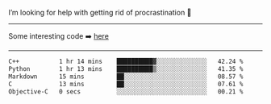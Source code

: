 I’m looking for help with getting rid of procrastination 🤔

-----

Some interesting code :arrow_right: [here](https://github.com/zhen8838/playground)

-----

<!--START_SECTION:waka-->

```txt
C++           1 hr 14 mins    ██████████▓░░░░░░░░░░░░░░   42.24 %
Python        1 hr 13 mins    ██████████▒░░░░░░░░░░░░░░   41.35 %
Markdown      15 mins         ██░░░░░░░░░░░░░░░░░░░░░░░   08.57 %
C             13 mins         ██░░░░░░░░░░░░░░░░░░░░░░░   07.61 %
Objective-C   0 secs          ░░░░░░░░░░░░░░░░░░░░░░░░░   00.21 %
```

<!--END_SECTION:waka-->

<!--
**zhen8838/zhen8838** is a ✨ _special_ ✨ repository because its `README.md` (this file) appears on your GitHub profile.

Here are some ideas to get you started:

- 🔭 I’m currently working on ...
- 🌱 I’m currently learning ...
- 👯 I’m looking to collaborate on ...
 ...
- 💬 Ask me about ...
- 📫 How to reach me: ...
- 😄 Pronouns: ...
- ⚡ Fun fact: ...
-->
